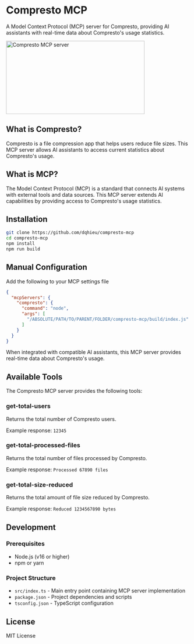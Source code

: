 # Compresto MCP

A Model Context Protocol (MCP) server for Compresto, providing AI assistants with real-time data about Compresto's usage statistics.

<a href="https://glama.ai/mcp/servers/@dqhieu/compresto-mcp">
  <img width="380" height="200" src="https://glama.ai/mcp/servers/@dqhieu/compresto-mcp/badge" alt="Compresto MCP server" />
</a>

## What is Compresto?

Compresto is a file compression app that helps users reduce file sizes. This MCP server allows AI assistants to access current statistics about Compresto's usage.

## What is MCP?

The Model Context Protocol (MCP) is a standard that connects AI systems with external tools and data sources. This MCP server extends AI capabilities by providing access to Compresto's usage statistics.

## Installation

```bash
git clone https://github.com/dqhieu/compresto-mcp
cd compresto-mcp
npm install
npm run build
```

## Manual Configuration

Add the following to your MCP settings file
```json
{
  "mcpServers": {
    "compresto": {
      "command": "node",
      "args": [
        "/ABSOLUTE/PATH/TO/PARENT/FOLDER/compresto-mcp/build/index.js"
      ]
    }
  }
}
```

When integrated with compatible AI assistants, this MCP server provides real-time data about Compresto's usage.

## Available Tools

The Compresto MCP server provides the following tools:

### get-total-users

Returns the total number of Compresto users.

Example response: `12345`

### get-total-processed-files

Returns the total number of files processed by Compresto.

Example response: `Processed 67890 files`

### get-total-size-reduced

Returns the total amount of file size reduced by Compresto.

Example response: `Reduced 1234567890 bytes`

## Development

### Prerequisites

- Node.js (v16 or higher)
- npm or yarn

### Project Structure

- `src/index.ts` - Main entry point containing MCP server implementation
- `package.json` - Project dependencies and scripts
- `tsconfig.json` - TypeScript configuration

## License

MIT License